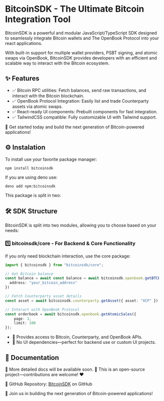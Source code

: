 # BitcoinSDK - The Ultimate Bitcoin Integration Tool
BitcoinSDK is a powerful and modular JavaScript/TypeScript SDK designed to seamlessly integrate Bitcoin wallets and The OpenBook Protocol into your react applications.

With built-in support for multiple wallet providers, PSBT signing, and atomic swaps via OpenBook, BitcoinSDK provides developers with an efficient and scalable way to interact with the Bitcoin ecosystem.

## ✨ Features
- ✅ Bitcoin RPC utilities: Fetch balances, send raw transactions, and interact with the Bitcoin blockchain.
- ✅ OpenBook Protocol Integration: Easily list and trade Counterparty assets via atomic swaps.
- ✅ React-ready UI components: Prebuilt components for fast integration.
- ✅ TailwindCSS compatible: Fully customizable UI with Tailwind support.


🚀 Get started today and build the next generation of Bitcoin-powered applications!

## ⚙️ Instalation
To install use your favorite package manager:

`npm install bitcoinsdk`

If you are using deno use:

`deno add npm:bitcoinsdk`

This package is split in two:

## 🛠 SDK Structure
BitcoinSDK is split into two modules, allowing you to choose based on your needs:

### 1️⃣ bitcoinsdk/core - For Backend & Core Functionality
If you only need blockchain interaction, use the core package:

```ts
import { bitcoinsdk } from "bitcoinsdk/core";

// Get Bitcoin balance
const balance = await const balance = await bitcoinsdk.openbook.getBTCBalance({
  address: "your_bitcoin_address"
})

// Fetch Counterparty asset details
const asset = await bitcoinsdk.counterparty.getAsset({ asset: "XCP" });

// Interact with OpenBook Protocol
const orderbook = await bitcoinsdk.openbook.getAtomicSales({
    page: 1,
    limit: 100
});

```
- 🔹 Provides access to Bitcoin, Counterparty, and OpenBook APIs.
- 🔹 No UI dependencies—perfect for backend use or custom UI projects.


## 📖 Documentation
📌 More detailed docs will be available soon.
📌 This is an open-source project—contributions are welcome! ❤️

🔗 GitHub Repository: [BitcoinSDK](https://github.com/javiercervilla/BITCOINSDK) on GitHub

🚀 Join us in building the next generation of Bitcoin-powered applications!